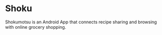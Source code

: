 # Shoku

Shokumotsu is an Android App that connects recipe sharing and browsing with online grocery shopping.
